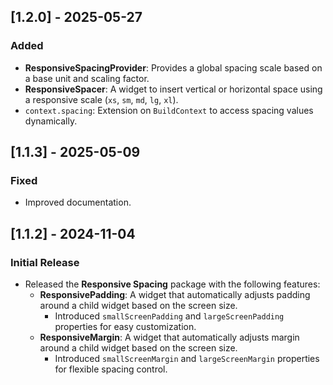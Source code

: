 ## [1.2.0] - 2025-05-27
### Added
- **ResponsiveSpacingProvider**: Provides a global spacing scale based on a base unit and scaling factor.
- **ResponsiveSpacer**: A widget to insert vertical or horizontal space using a responsive scale (`xs`, `sm`, `md`, `lg`, `xl`).
- `context.spacing`: Extension on `BuildContext` to access spacing values dynamically.

## [1.1.3] - 2025-05-09
### Fixed
- Improved documentation.

## [1.1.2] - 2024-11-04
### Initial Release
- Released the **Responsive Spacing** package with the following features:
  - **ResponsivePadding**: A widget that automatically adjusts padding around a child widget based on the screen size.
    - Introduced `smallScreenPadding` and `largeScreenPadding` properties for easy customization.
  - **ResponsiveMargin**: A widget that automatically adjusts margin around a child widget based on the screen size.
    - Introduced `smallScreenMargin` and `largeScreenMargin` properties for flexible spacing control.
